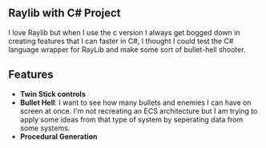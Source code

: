 ﻿## Raylib with C# Project
I love Raylib but when I use the c version I always get bogged down in creating features that I can faster in C#, 
I thought I could test the C# language wrapper for RayLib and make some sort of bullet-hell shooter. 

## Features
- **Twin Stick controls**
- **Bullet Hell**: I want to see how many bullets and enemies I can have on screen at once.  I'm not recreating an ECS architecture but I am trying to apply some ideas from that type of system by seperating data from some systems.
- **Procedural Generation**